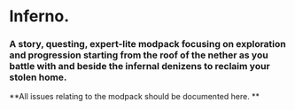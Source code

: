 # Inferno.
### A story, questing, expert-lite modpack focusing on exploration and progression starting from the roof of the nether as you battle with and beside the infernal denizens to reclaim your stolen home. 

**All issues relating to the modpack should be documented here. **
